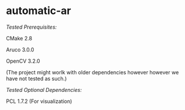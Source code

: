 # automatic-ar

*Tested Prerequisites:*

CMake 2.8

Aruco 3.0.0

OpenCV 3.2.0

(The project might worlk with older dependencies however however we have not tested as such.)

*Tested Optional Dependencies:*

PCL 1.7.2 (For visualization)
